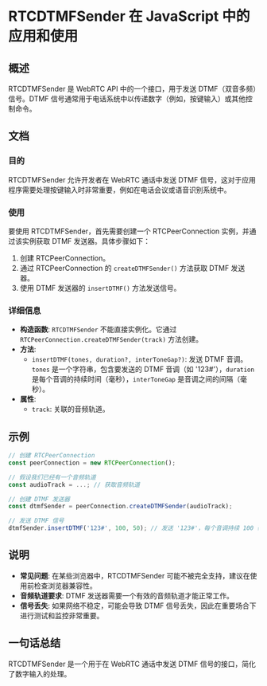 <!--
Meta Description: # RTCDTMFSender 在 JavaScript 中的应用和使用 ## 概述 RTCDTMFSender 是 WebRTC API 中的一个接口，用于发送 DTMF（双音多频）信号。DTMF 信号通常用于电话系统中以传递数字（例如，按键输入）或其他控制命令。 ## 文档 ### 目的 RTC...
Meta Keywords: dtmf, rtcdtmfsender, rtcpeerconnection, webrtc, 发送器
-->

# RTCDTMFSender 在 JavaScript 中的应用和使用

## 概述
RTCDTMFSender 是 WebRTC API 中的一个接口，用于发送 DTMF（双音多频）信号。DTMF 信号通常用于电话系统中以传递数字（例如，按键输入）或其他控制命令。

## 文档
### 目的
RTCDTMFSender 允许开发者在 WebRTC 通话中发送 DTMF 信号，这对于应用程序需要处理按键输入时非常重要，例如在电话会议或语音识别系统中。

### 使用
要使用 RTCDTMFSender，首先需要创建一个 RTCPeerConnection 实例，并通过该实例获取 DTMF 发送器。具体步骤如下：

1. 创建 RTCPeerConnection。
2. 通过 RTCPeerConnection 的 `createDTMFSender()` 方法获取 DTMF 发送器。
3. 使用 DTMF 发送器的 `insertDTMF()` 方法发送信号。

### 详细信息
- **构造函数**: `RTCDTMFSender` 不能直接实例化。它通过 `RTCPeerConnection.createDTMFSender(track)` 方法创建。
- **方法**:
  - `insertDTMF(tones, duration?, interToneGap?)`: 发送 DTMF 音调。`tones` 是一个字符串，包含要发送的 DTMF 音调（如 '123#'），`duration` 是每个音调的持续时间（毫秒），`interToneGap` 是音调之间的间隔（毫秒）。
- **属性**:
  - `track`: 关联的音频轨道。

## 示例
```javascript
// 创建 RTCPeerConnection
const peerConnection = new RTCPeerConnection();

// 假设我们已经有一个音频轨道
const audioTrack = ...; // 获取音频轨道

// 创建 DTMF 发送器
const dtmfSender = peerConnection.createDTMFSender(audioTrack);

// 发送 DTMF 信号
dtmfSender.insertDTMF('123#', 100, 50); // 发送 '123#'，每个音调持续 100 毫秒，间隔 50 毫秒
```

## 说明
- **常见问题**: 在某些浏览器中，RTCDTMFSender 可能不被完全支持，建议在使用前检查浏览器兼容性。
- **音频轨道要求**: DTMF 发送器需要一个有效的音频轨道才能正常工作。
- **信号丢失**: 如果网络不稳定，可能会导致 DTMF 信号丢失，因此在重要场合下进行测试和监控非常重要。

## 一句话总结
RTCDTMFSender 是一个用于在 WebRTC 通话中发送 DTMF 信号的接口，简化了数字输入的处理。
